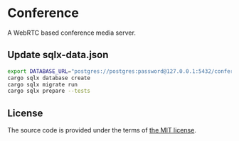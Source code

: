 # Conference

A WebRTC based conference media server.

## Update sqlx-data.json

```bash
export DATABASE_URL="postgres://postgres:password@127.0.0.1:5432/conference"
cargo sqlx database create
cargo sqlx migrate run
cargo sqlx prepare --tests
```

## License

The source code is provided under the terms of [the MIT license][license].

[license]:http://www.opensource.org/licenses/MIT
[travis]:https://travis-ci.com/netology-group/conference?branch=master
[travis-img]:https://travis-ci.com/netology-group/conference.png?branch=master
